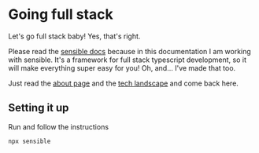 # Going full stack

Let's go full stack baby! Yes, that's right.

Please read the [sensible docs](https://sensiblestack.com) because in this documentation I am working with sensible. It's a framework for full stack typescript development, so it will make everything super easy for you! Oh, and... I've made that too.

Just read the [about page](https://sensiblestack.com/docs/about/) and the [tech landscape](https://sensiblestack.com/docs/about/tech-landscape) and come back here.

## Setting it up

Run and follow the instructions

```bash
npx sensible
```
